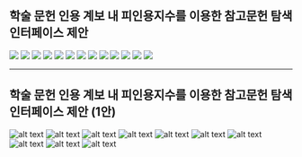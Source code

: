 ## 학술 문헌 인용 계보 내 피인용지수를 이용한 참고문헌 탐색 인터페이스 제안

![](./reference/HCI001.jpeg)
![](./reference/HCI002.jpeg)
![](./reference/HCI003.jpeg)
![](./reference/HCI004.jpeg)
![](./reference/HCI005.jpeg)
![](./reference/HCI006.jpeg)
![](./reference/HCI007.jpeg)
![](./reference/HCI008.jpeg)
![](./reference/HCI009.jpeg)
![](./reference/HCI010.jpeg)
![](./reference/HCI011.jpeg)
![](./reference/HCI012.jpeg)
![](./reference/HCI013.jpeg)

---
## 학술 문헌 인용 계보 내 피인용지수를 이용한 참고문헌 탐색 인터페이스 제안 (1안)

![alt text](https://firebasestorage.googleapis.com/v0/b/myblog-51443.appspot.com/o/posts%2Fthesis001.jpeg?alt=media&token=158af04c-ec66-4ac3-96a6-494ded484152)
![alt text](https://firebasestorage.googleapis.com/v0/b/myblog-51443.appspot.com/o/posts%2Fthesis002.jpeg?alt=media&token=9d57d399-1944-4edd-81f1-0bf9d8b5a769)
![alt text](https://firebasestorage.googleapis.com/v0/b/myblog-51443.appspot.com/o/posts%2Fthesis003.jpeg?alt=media&token=aa46093e-6000-47d6-97b4-d56791c9785f)
![alt text](https://firebasestorage.googleapis.com/v0/b/myblog-51443.appspot.com/o/posts%2Fthesis004.jpeg?alt=media&token=46d48597-ea5a-4ee4-99ec-30f0b128a40e)
![alt text](https://firebasestorage.googleapis.com/v0/b/myblog-51443.appspot.com/o/posts%2Fthesis005.jpeg?alt=media&token=44ef8114-355f-40f8-be87-5fa6de7d72f8)
![alt text](https://firebasestorage.googleapis.com/v0/b/myblog-51443.appspot.com/o/posts%2Fthesis006.jpeg?alt=media&token=001c5438-e023-44a6-b394-925b668a30e2)
![alt text](https://firebasestorage.googleapis.com/v0/b/myblog-51443.appspot.com/o/posts%2Fthesis007.jpeg?alt=media&token=371936f8-2004-415c-88e5-c04c7b2fbfd6)
![alt text](https://firebasestorage.googleapis.com/v0/b/myblog-51443.appspot.com/o/posts%2Fthesis008.jpeg?alt=media&token=99204673-2476-41e5-a41a-5f4bccb6f208)
![alt text](https://firebasestorage.googleapis.com/v0/b/myblog-51443.appspot.com/o/posts%2Fthesis009.jpeg?alt=media&token=a1428370-fb1f-4a53-9f3a-520fbbe3b4b0)
![alt text](https://firebasestorage.googleapis.com/v0/b/myblog-51443.appspot.com/o/posts%2Fthesis010.jpeg?alt=media&token=25b20082-3857-4612-9783-17cfe5f0da9a)

